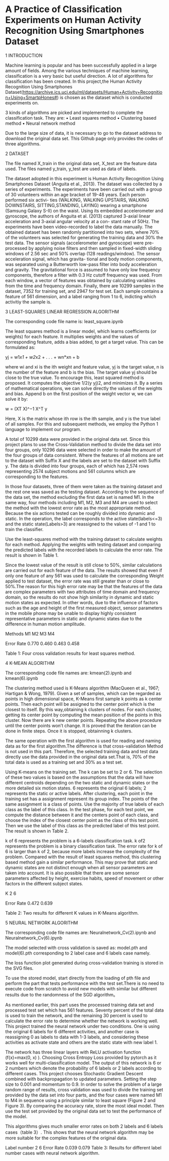 # A Practice of Classification Experiments on Human Activity Recognition Using Smartphones Dataset

1	INTRODUCTION

Machine learning is popular and has been successfully applied in a large amount of fields. Among the various techniques of machine learning, classification is a very basic but useful direction. A lot of algorithms for classification has been created.  In this project,the Human Activity Recognition Using Smartphones Dataset(https://archive.ics.uci.edu/ml/datasets/Human+Activity+Recognition+Using+SmartpHones#) is chosen as the dataset which is conducted experiments on. 


3 kinds of algorithms are picked and implemented to complete the classification task. They are:
•	Least squares method
•	Clustering based method
•	Neural network method


Due to the large size of data, it is necessary to go to the dataset address to download the original data set. This Github page only provides the codes of three algorithms.

2	DATASET

The file named X_train in the original data set, X_test are the feature data used. The files named y_train, y_test are used as data of labels.

The dataset adopted in this experiment is Human Activity Recognition Using Smartphones Dataset  (Anguita et al., 2013).  The dataset was collected by a series of experiments. The experiments have been carried out with a group of 30 volunteers within an age bracket of 19-48 years. Each person performed six activi- ties (WALKING, WALKING UPSTAIRS, WALKING DOWNSTAIRS, SITTING,STANDING, LAYING) wearing a smartphone (Samsung Galaxy S-II) on the waist. Using its embedded accelerometer and gyroscope, the authors of Anguita et al. (2013) captured 3-axial linear acceleration and 3-axial angular velocity at a con- stant rate of 50Hz. The experiments have been video-recorded to label the data manually. The obtained dataset has been randomly partitioned into two sets, where 70% of the volunteers was selected for generating the training data and 30% the test data.
The sensor signals (accelerometer and gyroscope) were pre-processed by applying noise filters and then sampled in fixed-width sliding windows of 2.56 sec and 50% overlap (128 readings/window). The sensor acceleration signal, which has gravita- tional and body motion components, was separated using a Butterworth low-pass filter into body acceleration and gravity. The gravitational force is assumed to have only low frequency components, therefore a filter with 0.3 Hz cutoff frequency was used. From each window, a vector of features was obtained by calculating variables from the time and frequency domain.
Finally, there are 10299 samples in the dataset, 7352 for training set, and 2947 for test set. Each sample contains a feature of 561 dimension, and a label ranging from 1 to 6, indicting which activitiy the sample is.

3	LEAST-SQUARES LINEAR REGRESSION ALGORITHM

The corresponding code file name is: least_square.ipynb

The least squares method is a linear model, which learns coefficients (or weights) for each feature. It multiplies weights and the values of corresponding feature, adds a bias added, to get a target value. This can be formulated as:

yj = w1*x1 + w2*x2 + . . . + wn*xn + b

where wi and xi is the ith weight and feature value, yj is the target value, n is the number of the feature and b is the bias. The target value yj should be close to the true value. To encourage this, least squared method is proposed. It computes the objective 1/2(y yj)2, and minimizes it. By a series of mathematical operations, we can solve directly the values of the weights and bias. Append b on the first position of the weight vector w, we can solve it by:

w = (XT X)^−1 X^T y

Here,  X  is the matrix whose ith row is the ith sample,  and y is the true label of     all samples. For this and subsequent methods, we employ the Python 1 language to implement our program.


A total of 10299 data were provided in the original data set. Since this project plans to use the Cross-Validation method to divide the data set into four groups, only 10296 data were selected in order to make the amount of the four groups of data consistent. Where the features of all motions are set to the dataset with Suffix X and the labels are set to the dataset with Suffix y. The data is divided into four groups, each of which has 2,574 rows representing 2574 subject motions and 561 columns which are corresponding to the features. 

In those four datasets, three of them were taken as the training dataset and the rest one was saved as the testing dataset. According to the sequence of the data set, the method excluding the first data set is named M1. In the same way, four methods including M1, M2, M3 and M4 are used to select the method with the lowest error rate as the most appropriate method. Because the six actions tested can be roughly divided into dynamic and static. In the operation, the label corresponds to the active state(labels<=3) and the static state(Labels>3) are reassigned to the values of -1 and 1 to train the classifier.

Use the least-squares method with the training dataset to calculate weights for each method. Applying the weights with testing dataset and comparing the predicted labels with the recorded labels to calculate the error rate. The result is shown in Table 1.


Since the lowest value of the result is still close to 50%, similar calculations are carried out for each feature of the data. The results showed that even if only one feature of any 561 was used to calculate the corresponding Weight applied to test dataset, the error rate was still greater than or close to 50%.The reason for this high error rate may be that the features of the data are complex parameters with two attributes of time domain and frequency domain, so the results do not show high similarity in dynamic and static motion states as expected. In other words, due to the influence of factors such as the age and height of the first measured object, sensor parameters in the mobile phone may be unable to display highly consistent representative parameters in static and dynamic states due to the difference in human motion amplitude.

  Methods  	    M1	    M2	    M3	  M4  
  
Error Rate 	 0.770	 0.460	 0.463	0.458

Table 1: Four cross validation results for least squares method.


4 K-MEAN ALGORITHM

The corresponding code file names are: kmean(2).ipynb and kmean(6).ipynb

The clustering method used is K-Means algorithm (MacQueen et al., 1967; Hartigan & Wong, 1979). Given a set of samples, which can be regarded as points in high dimensional space, K-Means first sample k points as k center points. Then each point will be assigned to the center point which is the closest to itself. By this way,obtaining k clusters  of nodes. For each cluster, getting its center point by computing the mean position of the points in this cluster. Now there are k new center points. Repeating the above procedure until the center points won’t change. It is proved that the iteration can be done in finite steps. Once it is stopped, obtainning k clusters.

The same operation with the first algorithm is used for reading and naming data as for the first algorithm.The difference is that cross-validation Method is not used in this part. Therefore, the selected training data and test data directly use the data provided in the original data set.That is, 70% of the total data is used as a training set and 30% as a test set.

Using K-means on the training set. The k can be set to 2 or 6. The selection of these two values is based on the assumptions that the data will have different centroids
depending on the two static and dynamic states or the more detailed six motion states. 6 represents the original 6 labels; 2 represents the static or active labels. After clustering, each point in the training set has a assignment represent its group index. The points of the same assignment is a class of points. Use the majority of true labels of each class as the label of this class. In the test phase, for each test point, we compute the distance between it and the centers point of each class, and choose the index of the closest center point as the class of this test point. Then we use the label of this class as the predicted label of this test point. The result is shown in Table 2. 

k of 6 represents the problem is a 6-labels classification task. k of2 represents the problem is a binary classification task. The error rate for k of 6 is larger than k of 2,
because more labels increase the complexity of the problem. Compared with the result of least squares method, this clustering based method gain a similar performance. This
may prove that static and dynamic states are not distinct enough when all sensor parameters are taken into account. It is also possible that there are some sensor parameters affected by height, exercise habits, speed of movement or other factors in the different subject states.

   
   K        2       6
   
Error Rate  0.472  0.639

Table 2: Two results for different K values in K-Means algorithm.


5 NEURAL NETWORK ALGORITHM

The corresponding code file names are: Neuralnetwork_Cv(2).ipynb and Neuralnetwork_Cv(6).ipynb

The  model selected with cross validation is saved as: model.pth and model(6).pth corresponding to 2 label case and 6 labels case namely.

The loss function plot generated during cross-validation training is stored in the SVG files.

To use the stored model, start directly from the loading of pth file and perform the part that tests performance with the test set.There is no need to execute code from scratch to avoid new models with similar but different results due to the randomness of the SGD algorithm。


As mentioned earlier, this part uses the processed training data set and processed test set which has 561 features. Seventy percent of the total data is used to train the network, and the remaining 30 percent is used to calculate the error rate to determine whether the network is working well. This project trained the neural network under two conditions. One is using the original 6 labels for 6 different activities, and another case is reassigning 0 as labels to data with 1-3 labels, and considering these activities as activate state and others are the static state with new label 1.

The network has three linear layers with ReLU activation function (f(x)=max(0, x) ). Choosing Cross Entropy Loss provided by pytorch as it works well for multi-classification model. The output of this network is 6 or 2 numbers which denote the probability of 6 labels or 2 labels according to different cases. This project chooses Stochastic Gradient Descent combined with backpropagation to updated parameters. Setting the step size to 0.001 and momentum to 0.9. In order to solve the problem of a large random range of results, cross validation was used to divide the training set provided by the data set into four parts, and the four cases were named M1 to M4 in sequence using a principle similar to least square (Figure 2 and Figure 3). By comparing the accuracy rate, store the most ideal model. Then use the test set provided by the original data set to test the performance of the model.

 
This algorithms gives much smaller error rates on both 2 labels and 6 labels cases（table 3）. This shows that the neural network algorithm may be more suitable for the complex features of the original data.


Label number   2	    6
Error Rate    0.039	 0.079
Table 3: Results for different label number cases with neural network algorithm.






